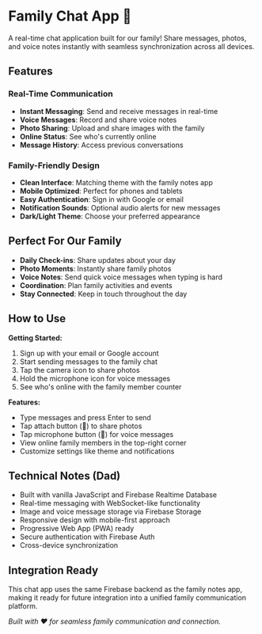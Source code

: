 # Family Chat App 💬

A real-time chat application built for our family! Share messages, photos, and voice notes instantly with seamless synchronization across all devices.

## Features

### Real-Time Communication
- **Instant Messaging**: Send and receive messages in real-time
- **Voice Messages**: Record and share voice notes
- **Photo Sharing**: Upload and share images with the family
- **Online Status**: See who's currently online
- **Message History**: Access previous conversations

### Family-Friendly Design
- **Clean Interface**: Matching theme with the family notes app
- **Mobile Optimized**: Perfect for phones and tablets
- **Easy Authentication**: Sign in with Google or email
- **Notification Sounds**: Optional audio alerts for new messages
- **Dark/Light Theme**: Choose your preferred appearance

## Perfect For Our Family

- **Daily Check-ins**: Share updates about your day
- **Photo Moments**: Instantly share family photos
- **Voice Notes**: Send quick voice messages when typing is hard
- **Coordination**: Plan family activities and events
- **Stay Connected**: Keep in touch throughout the day

## How to Use

**Getting Started:**
1. Sign up with your email or Google account
2. Start sending messages to the family chat
3. Tap the camera icon to share photos
4. Hold the microphone icon for voice messages
5. See who's online with the family member counter

**Features:**
- Type messages and press Enter to send
- Tap attach button (📎) to share photos
- Tap microphone button (🎤) for voice messages
- View online family members in the top-right corner
- Customize settings like theme and notifications

## Technical Notes (Dad)

- Built with vanilla JavaScript and Firebase Realtime Database
- Real-time messaging with WebSocket-like functionality
- Image and voice message storage via Firebase Storage
- Responsive design with mobile-first approach
- Progressive Web App (PWA) ready
- Secure authentication with Firebase Auth
- Cross-device synchronization

## Integration Ready

This chat app uses the same Firebase backend as the family notes app, making it ready for future integration into a unified family communication platform.

*Built with ❤️ for seamless family communication and connection.*